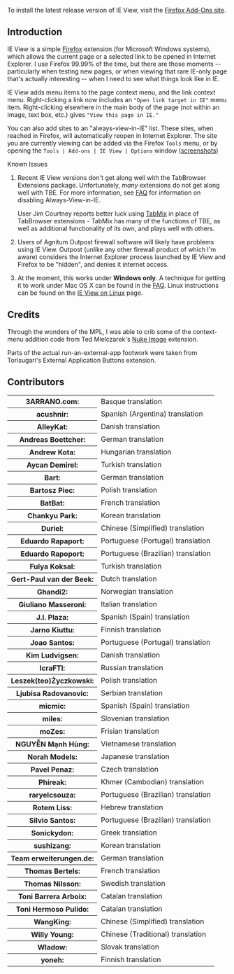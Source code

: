 To install the latest release version of IE View, visit the [Firefox Add-Ons site][addon].

Introduction
----------

IE View is a simple [Firefox][firefox] extension (for Microsoft Windows systems), which allows the current page or a selected link to be opened in Internet Explorer.  I use Firefox 99.99% of the time, but there are those moments -- particularly when testing new pages, or when viewing that rare IE-only page that's actually interesting -- when I need to see what things look like in IE. 

IE View adds menu items to the page context menu, and the link context menu.  Right-clicking a link now includes an `"Open link target in IE"` menu item.  Right-clicking elsewhere in the main body of the page (not within an image, text box, etc.) gives `"View this page in IE."`

You can also add sites to an "always-view-in-IE" list.  These sites, when reached in Firefox,  will automatically reopen in Internet Explorer.  The site you are currently viewing can be added via the Firefox `Tools` menu, or by opening the `Tools | Add-ons | IE View | Options` window \([screenshots][screenshots]\)

Known Issues

1.  Recent IE View versions don't get along well with the TabBrowser Extensions package.  Unfortunately, *many* extensions do not get along well with TBE.  For more information, see [FAQ][faq] for information on disabling Always-View-in-IE.
    
    User Jim Courtney reports better luck using [TabMix][tabmix] in place of TabBrowser extensions - TabMix  has many of the functions of TBE, as well as additional functionality of its own, and plays    well with others.
2. Users of Agnitum Outpost firewall software will likely have problems using IE View.     Outpost (unlike any other firewall product of which I'm aware) considers the Internet Explorer process launched by IE View and Firefox to be "hidden", and denies it internet access. 
3. At the moment, this works under __Windows only__.  A technique for getting it to work under Mac OS X can be found in the [FAQ][faq].  Linux instructions can be found on the [IE View on Linux][ieviewlinux] page.


Credits
------

Through the wonders of the MPL, I was able to crib some of the context-menu addition code from Ted Mielczarek's [Nuke Image][nukeimage] extension.  

Parts of the actual run-an-external-app footwork were taken from Torisugari's External Application Buttons extension.

Contributors
----------

<table>
<tr><th>3ARRANO.com:</th><td>Basque translation</td></tr>
<tr><th>acushnir:</th><td>Spanish (Argentina) translation</td></tr>
<tr><th>AlleyKat:</th><td>Danish translation</td></tr>
<tr><th>Andreas Boettcher:</th><td>German translation</td></tr>
<tr><th>Andrew Kota:</th><td>Hungarian translation</td></tr>
<tr><th>Aycan Demirel:</th><td>Turkish translation</td></tr>
<tr><th>Bart:</th><td>German translation</td></tr>
<tr><th>Bartosz Piec:</th><td>Polish translation</td></tr>
<tr><th>BatBat:</th><td>French translation</td></tr>
<tr><th>Chankyu Park:</th><td>Korean translation</td></tr>
<tr><th>Duriel:</th><td>Chinese (Simplified) translation</td></tr>
<tr><th>Eduardo Rapaport:</th><td>Portuguese (Portugal) translation</td></tr>
<tr><th>Eduardo Rapoport:</th><td>Portuguese (Brazilian) translation</td></tr>
<tr><th>Fulya Koksal:</th><td>Turkish translation</td></tr>
<tr><th>Gert-Paul van der Beek:</th><td>Dutch translation</td></tr>
<tr><th>Ghandi2:</th><td>Norwegian translation</td></tr>
<tr><th>Giuliano Masseroni:</th><td>Italian translation</td></tr>
<tr><th>J.I. Plaza:</th><td>Spanish (Spain) translation</td></tr>
<tr><th>Jarno Kiuttu:</th><td>Finnish translation</td></tr>
<tr><th>Joao Santos:</th><td>Portuguese (Portugal) translation</td></tr>
<tr><th>Kim Ludvigsen:</th><td>Danish translation</td></tr>
<tr><th>lcraFTl:</th><td>Russian translation</td></tr>
<tr><th>Leszek(teo)Życzkowski:</th><td>Polish translation</td></tr>
<tr><th>Ljubisa Radovanovic:</th><td>Serbian translation</td></tr>
<tr><th>micmic:</th><td>Spanish (Spain) translation</td></tr>
<tr><th>miles:</th><td>Slovenian translation</td></tr>
<tr><th>moZes:</th><td>Frisian translation</td></tr>
<tr><th>NGUYỄN Mạnh Hùng:</th><td>Vietnamese translation</td></tr>
<tr><th>Norah Models:</th><td>Japanese translation</td></tr>
<tr><th>Pavel Penaz:</th><td>Czech translation</td></tr>
<tr><th>Phireak:</th><td>Khmer (Cambodian) translation</td></tr>
<tr><th>raryelcsouza:</th><td>Portuguese (Brazilian) translation</td></tr>
<tr><th>Rotem Liss:</th><td>Hebrew translation</td></tr>
<tr><th>Silvio Santos:</th><td>Portuguese (Brazilian) translation</td></tr>
<tr><th>Sonickydon:</th><td>Greek translation</td></tr>
<tr><th>sushizang:</th><td>Korean translation</td></tr>
<tr><th>Team erweiterungen.de:</th><td>German translation</td></tr>
<tr><th>Thomas Bertels:</th><td>French translation</td></tr>
<tr><th>Thomas Nilsson:</th><td>Swedish translation</td></tr>
<tr><th>Toni Barrera Arboix:</th><td>Catalan translation</td></tr>
<tr><th>Toni Hermoso Pulido:</th><td>Catalan translation</td></tr>
<tr><th>WangKing:</th><td>Chinese (Simplified) translation</td></tr>
<tr><th>Willy Young:</th><td>Chinese (Traditional) translation</td></tr>
<tr><th>Wladow:</th><td>Slovak translation</td></tr>
<tr><th>yoneh:</th><td>Finnish translation</td></tr>
</table>

[addon]: https://addons.mozilla.org/en-US/firefox/addon/ie-view/ "IE View at the Mozilla Add-Ons site"
[mozdev]: http://ieview.mozdev.org/ "Former home of IE View at mozdev.org"
[firefox]: http://www.mozilla.org/products/firefox/
[screenshots]: http://ieview.mozdev.org/screenshots.html
[faq]: http://ieview.mozdev.org/faq.html "IE View Frequently Asked Questions list"
[ieviewlinux]: https://github.com/paulroub/ieview/wiki/IE-View-on-Linux
[nukeimage]: http://ted.mielczarek.org/code/mozilla/
[tabmix]: https://addons.mozilla.org/en-US/firefox/addon/tab-mix-plus/


